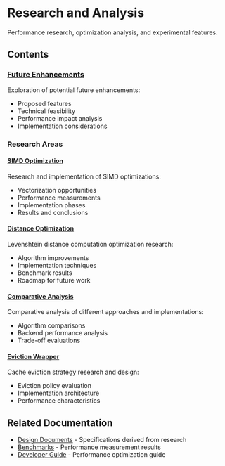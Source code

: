 # Research and Analysis

Performance research, optimization analysis, and experimental features.

## Contents

### [Future Enhancements](future-enhancements.md)
Exploration of potential future enhancements:
- Proposed features
- Technical feasibility
- Performance impact analysis
- Implementation considerations

### Research Areas

#### [SIMD Optimization](simd-optimization/)
Research and implementation of SIMD optimizations:
- Vectorization opportunities
- Performance measurements
- Implementation phases
- Results and conclusions

#### [Distance Optimization](distance-optimization/)
Levenshtein distance computation optimization research:
- Algorithm improvements
- Implementation techniques
- Benchmark results
- Roadmap for future work

#### [Comparative Analysis](comparative-analysis/)
Comparative analysis of different approaches and implementations:
- Algorithm comparisons
- Backend performance analysis
- Trade-off evaluations

#### [Eviction Wrapper](eviction-wrapper/)
Cache eviction strategy research and design:
- Eviction policy evaluation
- Implementation architecture
- Performance characteristics

## Related Documentation

- [Design Documents](../design/) - Specifications derived from research
- [Benchmarks](../benchmarks/) - Performance measurement results
- [Developer Guide](../developer-guide/performance.md) - Performance optimization guide
